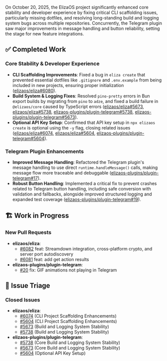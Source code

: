 On October 20, 2025, the ElizaOS project significantly enhanced core stability and developer experience by fixing critical CLI scaffolding issues, particularly missing dotfiles, and resolving long-standing build and logging system bugs across multiple repositories. Concurrently, the Telegram plugin saw major improvements in message handling and button reliability, setting the stage for new feature integrations.

## ✅ Completed Work

### Core Stability & Developer Experience
*   **CLI Scaffolding Improvements**: Fixed a bug in `eliza create` that prevented essential dotfiles like `.gitignore` and `.env.example` from being included in new projects, ensuring proper initialization ([elizaos/eliza#6080](https://github.com/elizaos/eliza/pull/6080)).
*   **Build System & Logging Fixes**: Resolved `pino-pretty` errors in Bun export builds by migrating from `pino` to `adze`, and fixed a build failure in `@elizaos/core` caused by TypeScript errors ([elizaos/eliza#5673](https://github.com/elizaos/eliza/issues/5673), [elizaos/eliza#5738](https://github.com/elizaos/eliza/issues/5738), [elizaos-plugins/plugin-telegram#5738](https://github.com/elizaos-plugins/plugin-telegram/issues/5738), [elizaos-plugins/plugin-telegram#5673](https://github.com/elizaos-plugins/plugin-telegram/issues/5673)).
*   **Optional API Key Setup**: Confirmed that API key setup in `npx elizaos create` is optional using the `-y` flag, closing related issues ([elizaos/eliza#6074](https://github.com/elizaos/eliza/issues/6074), [elizaos/eliza#5604](https://github.com/elizaos/eliza/issues/5604), [elizaos-plugins/plugin-telegram#5604](https://github.com/elizaos-plugins/plugin-telegram/issues/5604)).

### Telegram Plugin Enhancements
*   **Improved Message Handling**: Refactored the Telegram plugin's message handling to use direct `runtime.handleMessage()` calls, making message flow more traceable and debuggable ([elizaos-plugins/plugin-telegram#17](https://github.com/elizaos-plugins/plugin-telegram/pull/17)).
*   **Robust Button Handling**: Implemented a critical fix to prevent crashes related to Telegram button handling, including safe conversion with validation and fallbacks, alongside improved structured logging and expanded test coverage ([elizaos-plugins/plugin-telegram#19](https://github.com/elizaos-plugins/plugin-telegram/pull/19)).

## 🏗️ Work in Progress

### New Pull Requests
*   **elizaos/eliza**:
    *   [#6082](https://github.com/elizaos/eliza/pull/6082) feat: Streamdown integration, cross-platform crypto, and server port autodiscovery
    *   [#6081](https://github.com/elizaos/eliza/pull/6081) feat: add get action results
*   **elizaos-plugins/plugin-telegram**:
    *   [#20](https://github.com/elizaos-plugins/plugin-telegram/pull/20) fix: GIF animations not playing in Telegram

## 🐞 Issue Triage

### Closed Issues
*   **elizaos/eliza**:
    *   [#6074](https://github.com/elizaos/eliza/issues/6074) (CLI Project Scaffolding Enhancements)
    *   [#5604](https://github.com/elizaos/eliza/issues/5604) (CLI Project Scaffolding Enhancements)
    *   [#5673](https://github.com/elizaos/eliza/issues/5673) (Build and Logging System Stability)
    *   [#5738](https://github.com/elizaos/eliza/issues/5738) (Build and Logging System Stability)
*   **elizaos-plugins/plugin-telegram**:
    *   [#5738](https://github.com/elizaos-plugins/plugin-telegram/issues/5738) (Core Build and Logging System Stability)
    *   [#5673](https://github.com/elizaos-plugins/plugin-telegram/issues/5673) (Core Build and Logging System Stability)
    *   [#5604](https://github.com/elizaos-plugins/plugin-telegram/issues/5604) (Optional API Key Setup)